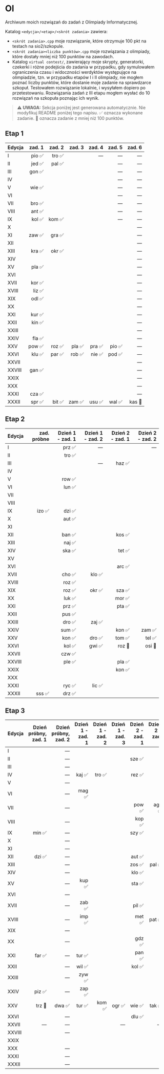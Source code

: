 # OI
Archiwum moich rozwiązań do zadań z Olimpiady Informatycznej.

Katalog `<edycja>/<etap>/<skrót zadania>` zawiera:
- `<skrót zadania>.cpp` moje rozwiązanie, które otrzymuje 100 pkt na testach na sio2/szkopule.
- `<skrót zadania><liczba punktów>.cpp` moje rozwiązania z olimpiady, które dostały mniej niż 100 punktów na zawodach.
- Katalog `virtual contest/`, zawierający moje skrypty, generatorki, czekerki i różne podejścia do zadania w przypadku, gdy symulowałem ograniczenia czasu i widoczności werdyktów występujące na olimpiadzie, tzn. w przypadku etapów I i II olimpiady, nie mogłem poznać liczby punktów, które dostanie moje zadanie na sprawdzarce szkopuł. Testowałem rozwiązanie lokalnie, i wysyłałem dopiero po przetestowaniu. Rozwiązania zadań z III etapu mogłem wysłać do 10 rozwiązań na szkopuła poznając ich wynik.
<!-- AUTO-CHECKLIST -->

> ⚠️ **UWAGA:** Sekcja poniżej jest generowana automatycznie.
> Nie modyfikuj README poniżej tego napisu.
> ✅ oznacza wykonane zadanie.
> 🤔 oznacza zadanie z mniej niż 100 punktów.
## Etap 1

Edycja | zad. 1 | zad. 2 | zad. 3 | zad. 4 | zad. 5 | zad. 6
:--- | ---: | ---: | ---: | ---: | ---: | ---:
I | pio ✅ | tro ✅ |   | — | — | —
II | jed ✅ | pal ✅ |   |   | — | —
III | gon ✅ |   |   |   | — | —
IV |   |   |   |   | — | —
V | wie ✅ |   |   |   | — | —
VI |   |   |   |   | — | —
VII | bro ✅ |   |   |   | — | —
VIII | ant ✅ |   |   |   | — | —
IX | kol ✅ | kom ✅ |   |   | — | —
X |   |   |   |   |   | —
XI | zaw ✅ | gra ✅ |   |   |   | —
XII |   |   |   |   |   | —
XIII | kra ✅ | okr ✅ |   |   |   | —
XIV |   |   |   |   |   | —
XV | pla ✅ |   |   |   |   | —
XVI |   |   |   |   |   | —
XVII | kor ✅ |   |   |   |   | —
XVIII | liz ✅ |   |   |   |   | —
XIX | odl ✅ |   |   |   |   | —
XX |   |   |   |   |   | —
XXI | kur ✅ |   |   |   |   | —
XXII | kin ✅ |   |   |   |   | —
XXIII |   |   |   |   |   | —
XXIV | fla ✅ |   |   |   |   | —
XXV | pow ✅ | roz ✅ | pla ✅ | pra ✅ | pio ✅ | —
XXVI | klu ✅ | par ✅ | rob ✅ | nie ✅ | pod ✅ | —
XXVII |   |   |   |   |   | —
XXVIII | gan ✅ |   |   |   |   | —
XXIX |   |   |   |   |   | —
XXX |   |   |   |   |   | —
XXXI | cza ✅ |   |   |   |   | —
XXXII | spr ✅ | bit ✅ | zam ✅ | usu ✅ | wal ✅ | kas 🤔


## Etap 2

Edycja | zad. próbne | Dzień 1 - zad. 1 | Dzień 1 - zad. 2 | Dzień 2 - zad. 1 | Dzień 2 - zad. 2
:--- | ---: | ---: | ---: | ---: | ---:
I |   | prz ✅ | — |   | —
II |   | tro ✅ |   |   |  
III |   |   | — | haz ✅ |  
IV |   |   |   |   |  
V |   | row ✅ |   |   |  
VI |   | lun ✅ |   |   |  
VII |   |   |   |   |  
VIII |   |   |   |   |  
IX | izo ✅ | dzi ✅ |   |   |  
X |   | aut ✅ |   |   |  
XI |   |   |   |   |  
XII |   | ban ✅ |   | kos ✅ |  
XIII |   | naj ✅ |   |   |  
XIV |   | ska ✅ |   | tet ✅ |  
XV |   |   |   |   |  
XVI |   |   |   | arc ✅ |  
XVII |   | cho ✅ | klo ✅ |   |  
XVIII |   | roz ✅ |   |   |  
XIX |   | roz ✅ | okr ✅ | sza ✅ |  
XX |   | luk ✅ |   | mor ✅ |  
XXI |   | prz ✅ |   | pta ✅ |  
XXII |   | pus ✅ |   |   |  
XXIII |   | dro ✅ | zaj ✅ |   |  
XXIV |   | sum ✅ |   | kon ✅ | zam ✅
XXV |   | kon ✅ | dro ✅ | tom ✅ | tel ✅
XXVI |   | kol ✅ | gwi ✅ | roz 🤔 | osi 🤔
XXVII |   | czw ✅ |   |   |  
XXVIII |   | ple ✅ |   | pla ✅ |  
XXIX |   |   |   | kon ✅ |  
XXX |   |   |   |   |  
XXXI |   | ryc ✅ | lic ✅ |   |  
XXXII | sss ✅ | drz ✅ |   |   |


## Etap 3

Edycja | Dzień próbny, zad. 1 | Dzień próbny, zad. 2 | Dzień 1 - zad. 1 | Dzień 1 - zad. 2 | Dzień 1 - zad. 3 | Dzień 2 - zad. 1 | Dzień 2 - zad. 2 | Dzień 2 - zad. 3
:--- | ---: | ---: | ---: | ---: | ---: | ---: | ---: | ---:
I |   | — |   |   |   |   |   | —
II |   | — |   |   |   | sze ✅ |   |  
III |   | — |   |   |   |   |   |  
IV |   | — | kaj ✅ | tro ✅ |   | rez ✅ |   |  
V |   | — |   |   |   |   |   |  
VI |   | — | mag ✅ |   |   |   |   |  
VII |   | — |   |   |   | pow ✅ | age ✅ |  
VIII |   | — |   |   |   | kop ✅ |   |  
IX | min ✅ | — |   |   |   | szy ✅ |   |  
X |   | — |   |   |   |   |   |  
XI |   | — |   |   |   |   |   |  
XII | dzi ✅ | — |   |   |   | aut ✅ |   |  
XIII |   | — |   |   |   | zos ✅ | pal ✅ |  
XIV |   | — |   |   |   | klo ✅ |   |  
XV |   | — | kup ✅ |   |   | sta ✅ |   |  
XVI |   | — |   |   |   |   |   |  
XVII |   | — | zab ✅ |   |   | pil ✅ |   |  
XVIII |   | — | imp ✅ |   |   | met ✅ | pat ✅ |  
XIX |   | — |   |   |   |   |   |  
XX |   | — |   |   |   | gdz ✅ |   |  
XXI | far ✅ | — | tur ✅ |   |   | pan ✅ |   |  
XXII |   | — | wil ✅ |   |   | kol ✅ |   |  
XXIII |   | — | zyw ✅ |   |   |   |   |  
XXIV | piz ✅ | — | zap ✅ |   |   |   |   |  
XXV | trz 🤔 | dwa ✅ | tur ✅ | kom ✅ | ogr ✅ | wie ✅ | tak ✅ | ddl ✅
XXVI |   | — |   |   |   | dlu ✅ |   |  
XXVII | — | — |   |   | — |   | — | —
XXVIII |   | — |   |   |   |   |   |  
XXIX |   |   |   |   |   |   |   |  
XXX |   | — |   |   |   |   |   |  
XXXI |   | — |   |   |   |   |   |  
XXXII |   | — |   |   |   |   |   |
